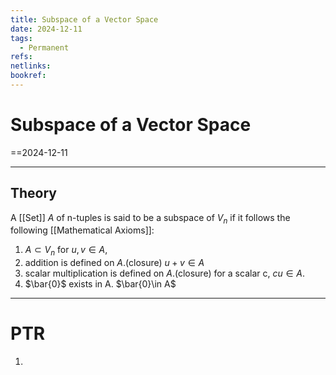 ```yaml
---
title: Subspace of a Vector Space
date: 2024-12-11
tags:
  - Permanent
refs: 
netlinks: 
bookref:
---
```

# Subspace of a Vector Space
==2024-12-11

---
## Theory
A [[Set]] $A$ of n-tuples is said to be a subspace of $V_{n}$ if it follows the following [[Mathematical Axioms]]:

1. $A\subset V_{n}$
for $u,v\in A$,
2. addition is defined on $A$.(closure)
	$u+v\in A$
1. scalar multiplication is defined on $A$.(closure)
	for a scalar c, $cu\in A$.
1. $\bar{0}$ exists in A. 
	$\bar{0}\in A$

---
# PTR

1. 